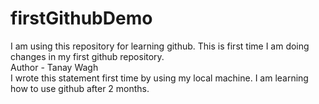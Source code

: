 # firstGithubDemo
I am using this repository for learning github.
This is first time I am doing changes in my first github repository.
<br>
Author - Tanay Wagh
<br>
I wrote this statement first time by using my local machine.
I am learning how to use github after 2 months.
